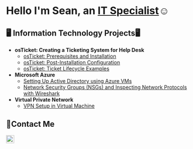<h1>Hello I'm Sean, an <a href="https://www.linkedin.com/in/sean-bachman-597a48ab/">IT Specialist</a>☺</h1>

<h2>🖥️ Information Technology Projects🖥</h2>

- <b> osTicket: Creating a Ticketing System for Help Desk </b>
  - [osTicket: Prerequisites and Installation](https://github.com/)
  - [osTicket: Post-Installation Configuration](https://github.com/)
  - [osTicket: Ticket Lifecycle Examples](https://github.com/)
- <b>Microsoft Azure</b>
  - [Setting Up Active Directory using Azure VMs](https://github.com/)
  - [Network Security Groups (NSGs) and Inspecting Network Protocols with Wireshark](https://github.com/)
- <b>Virtual Private Network</b>
  - [VPN Setup in Virtual Machine ](https://github.com/)

<h2>📩Contact Me</h2>

[<img align="left" alt="Josh | LinkedIn" width="22px" src="https://cdn.jsdelivr.net/npm/simple-icons@v3/icons/linkedin.svg" />][linkedin]

[linkedin]:https://www.linkedin.com/in/sean-bachman-597a48ab/
